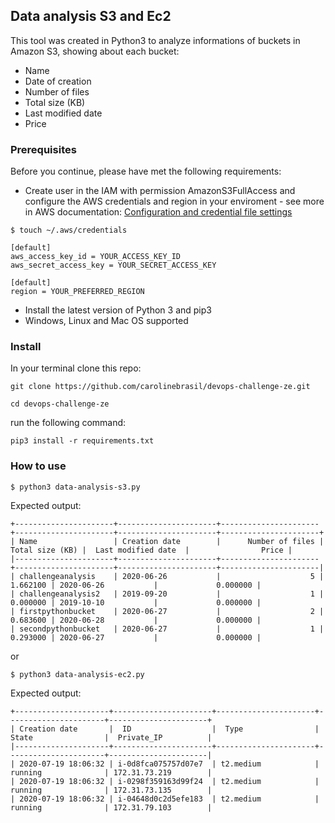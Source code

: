 ## Data analysis S3 and Ec2
This tool was created in Python3 to analyze informations of buckets in Amazon S3, showing about each bucket:
 - Name 
 - Date of creation
 - Number of files
 - Total size (KB)
 - Last modified date
 - Price

### Prerequisites 
Before you continue, please have met the following requirements:

* Create user in the IAM with permission AmazonS3FullAccess and configure the AWS credentials and region in your enviroment - see more in AWS documentation: [Configuration and credential file settings
](https://docs.aws.amazon.com/cli/latest/userguide/cli-configure-files.html)
```
$ touch ~/.aws/credentials
```
```Credentials
[default]
aws_access_key_id = YOUR_ACCESS_KEY_ID
aws_secret_access_key = YOUR_SECRET_ACCESS_KEY
```
```Config
[default]
region = YOUR_PREFERRED_REGION
```
* Install the latest version of Python 3 and pip3
* Windows, Linux and Mac OS supported

### Install
In your terminal clone this repo:
```
git clone https://github.com/carolinebrasil/devops-challenge-ze.git

cd devops-challenge-ze
```
run the following command:
```
pip3 install -r requirements.txt
```

### How to use

```
$ python3 data-analysis-s3.py
```

Expected output:
```
+----------------------+----------------------+----------------------+----------------------+----------------------+----------------------+
| Name                 | Creation date        |      Number of files |      Total size (KB) |  Last modified date  |                Price |
|----------------------+----------------------+----------------------+----------------------+----------------------+----------------------|
| challengeanalysis    | 2020-06-26           |                    5 |             1.662100 | 2020-06-26           |             0.000000 |
| challengeanalysis2   | 2019-09-20           |                    1 |             0.000000 | 2019-10-10           |             0.000000 |
| firstpythonbucket    | 2020-06-27           |                    2 |             0.683600 | 2020-06-28           |             0.000000 |
| secondpythonbucket   | 2020-06-27           |                    1 |             0.293000 | 2020-06-27           |             0.000000 |
```

or

```
$ python3 data-analysis-ec2.py
```

Expected output:
```
+---------------------+----------------------+----------------------+----------------------+----------------------+
| Creation date       |  ID                  |  Type                | State                |  Private_IP          |
|---------------------+----------------------+----------------------+----------------------+----------------------|
| 2020-07-19 18:06:32 | i-0d8fca075757d07e7  | t2.medium            | running              | 172.31.73.219        |
| 2020-07-19 18:06:32 | i-0298f359163d99f24  | t2.medium            | running              | 172.31.73.135        |
| 2020-07-19 18:06:32 | i-04648d0c2d5efe183  | t2.medium            | running              | 172.31.79.103        |

```

